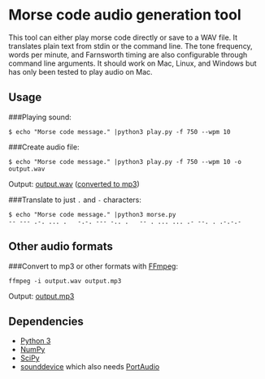 # Morse code audio generation tool
This tool can either play morse code directly or save to a WAV file.  It translates plain text from stdin or the command line.  The tone frequency, words per minute, and Farnsworth timing are also configurable through command line arguments.  It should work on Mac, Linux, and Windows but has only been tested to play audio on Mac.

## Usage
###Playing sound:
```
$ echo "Morse code message." |python3 play.py -f 750 --wpm 10
```

###Create audio file:
```
$ echo "Morse code message." |python3 play.py -f 750 --wpm 10 -o output.wav
```
Output: [output.wav](https://raw.githubusercontent.com/cduck/morse/master/output.wav) ([converted to mp3](https://raw.githubusercontent.com/cduck/morse/master/output.mp3))

###Translate to just `.` and `-` characters:
```
$ echo "Morse code message." |python3 morse.py
-- --- .-. ... .   -.-. --- -.. .   -- . ... ... .- --. . .-.-.-
```

## Other audio formats
###Convert to mp3 or other formats with [FFmpeg](http://www.ffmpeg.org/):
```
ffmpeg -i output.wav output.mp3
```
Output: [output.mp3](https://raw.githubusercontent.com/cduck/morse/master/output.mp3)

## Dependencies
- [Python 3](http://www.python.org/)
- [NumPy](http://www.numpy.org/)
- [SciPy](http://www.scipy.org/)
- [sounddevice](http://pypi.python.org/pypi/sounddevice/) which also needs [PortAudio](http://www.portaudio.com/)

